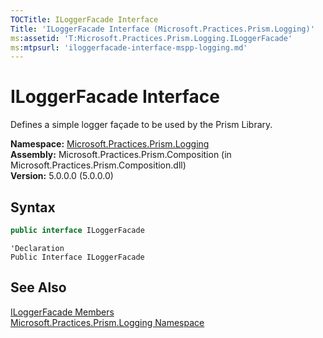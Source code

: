 ```yaml
---
TOCTitle: ILoggerFacade Interface
Title: 'ILoggerFacade Interface (Microsoft.Practices.Prism.Logging)'
ms:assetid: 'T:Microsoft.Practices.Prism.Logging.ILoggerFacade'
ms:mtpsurl: 'iloggerfacade-interface-mspp-logging.md'
---
```


# ILoggerFacade Interface

Defines a simple logger façade to be used by the Prism Library.

**Namespace:** [Microsoft.Practices.Prism.Logging](/patterns-practices/reference/mspp-logging-namespace)  
**Assembly:** Microsoft.Practices.Prism.Composition (in Microsoft.Practices.Prism.Composition.dll)  
**Version:** 5.0.0.0 (5.0.0.0)

## Syntax

```C#
public interface ILoggerFacade
```

```VB
'Declaration
Public Interface ILoggerFacade
```

## See Also

[ILoggerFacade Members](/patterns-practices/reference/iloggerfacade-members-mspp-logging)  
[Microsoft.Practices.Prism.Logging Namespace](/patterns-practices/reference/mspp-logging-namespace)  